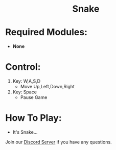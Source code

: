 <h1 align=center>Snake</a></h1>

# Required Modules:
- **None**

# Control:
1. Key: W,A,S,D
    - Move Up,Left,Down,Right
2. Key: Space
    - Pause Game

# How To Play:
- It's Snake...

Join our [Discord Server](https://discord.gg/WahFF8jXW5) if you have any questions.